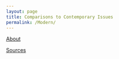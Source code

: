 ```yaml
---
layout: page
title: Comparisons to Contemporary Issues
permalink: /Modern/
---
```




[About](../about)

[Sources](../Sources)
